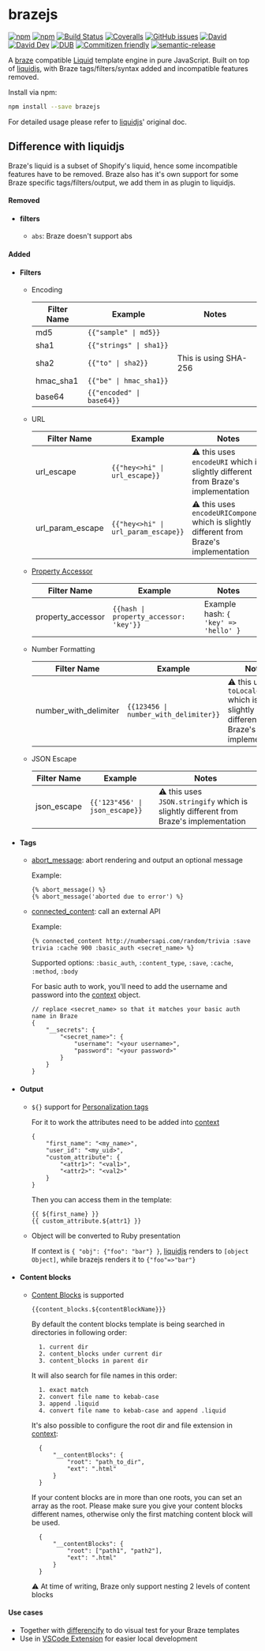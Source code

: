 # brazejs

[![npm](https://img.shields.io/npm/v/brazejs.svg)](https://www.npmjs.org/package/brazejs)
[![npm](https://img.shields.io/npm/dm/brazejs.svg)](https://www.npmjs.org/package/brazejs)
[![Build Status](https://travis-ci.org/yq314/brazejs.svg?branch=master)](https://travis-ci.org/yq314/brazejs)
[![Coveralls](https://img.shields.io/coveralls/yq314/brazejs.svg)](https://coveralls.io/github/yq314/brazejs?branch=master)
[![GitHub issues](https://img.shields.io/github/issues-closed/yq314/brazejs.svg)](https://github.com/yq314/brazejs/issues)
[![David](https://img.shields.io/david/yq314/brazejs.svg)](https://david-dm.org/yq314/brazejs)
[![David Dev](https://img.shields.io/david/dev/yq314/brazejs.svg)](https://david-dm.org/yq314/brazejs?type=dev)
[![DUB](https://img.shields.io/dub/l/vibe-d.svg)](https://github.com/yq314/brazejs/blob/master/LICENSE)
[![Commitizen friendly](https://img.shields.io/badge/commitizen-friendly-brightgreen.svg)](http://github.com/yq314/brazejs)
[![semantic-release](https://img.shields.io/badge/%20%20%F0%9F%93%A6%F0%9F%9A%80-semantic--release-e10079.svg)](https://github.com/yq314/brazejs)

A [braze][braze/liquid] compatible [Liquid][tutorial] template engine in pure JavaScript. Built on top of [liquidjs][liquidjs], with Braze tags/filters/syntax added and incompatible features removed.

Install via npm:

```bash
npm install --save brazejs
```

For detailed usage please refer to [liquidjs][liquidjs]' original doc.

## Difference with liquidjs

Braze's liquid is a subset of Shopify's liquid, hence some incompatible features have to be removed. Braze also has it's own support for some Braze specific tags/filters/output, we add them in as plugin to liquidjs.

#### Removed

* #### filters
    * `abs`: Braze doesn't support abs

#### Added

* #### Filters

    * Encoding

        | Filter Name | Example | Notes |
        | --- | --- | --- |
        | md5 | `{{"sample" \| md5}}` | |
        | sha1 | `{{"strings" \| sha1}}` | |
        | sha2 | `{{"to" \| sha2}}` | This is using SHA-256 |
        | hmac_sha1 | `{{"be" \| hmac_sha1}}` | |
        | base64 | `{{"encoded" \| base64}}` | |
        

    * URL 

        | Filter Name | Example | Notes |
        | --- | --- | --- |
        | url_escape | `{{"hey<>hi" \| url_escape}}` | ⚠️ this uses `encodeURI` which is slightly different from Braze's implementation |
        | url_param_escape | `{{"hey<>hi" \| url_param_escape}}` | ⚠️ this uses `encodeURIComponent` which is slightly different from Braze's implementation |

    * [Property Accessor][braze/property_accessor]

        | Filter Name | Example | Notes |
        | --- | --- | --- |
        | property_accessor | `{{hash \| property_accessor: 'key'}}` | Example hash: `{ 'key' => 'hello' }` |
        
    * Number Formatting

        | Filter Name | Example | Notes |
        | --- | --- | --- |
        | number_with_delimiter | `{{123456 \| number_with_delimiter}}` | ⚠️ this uses `toLocaleString` which is slightly different from Braze's implementation |

    * JSON Escape

        | Filter Name | Example | Notes |
        | --- | --- | --- |
        | json_escape | `{{'123"456' \| json_escape}}` | ⚠️ this uses `JSON.stringify` which is slightly different from Braze's implementation |
    
        
        
* #### Tags
    * [abort_message][braze/abort_message]: abort rendering and output an optional message
        
        Example:
        ```
        {% abort_message() %}
        {% abort_message('aborted due to error') %}
        ```
     
    * [connected_content][braze/connected_content]: call an external API
    
        Example:
        ```
        {% connected_content http://numbersapi.com/random/trivia :save trivia :cache 900 :basic_auth <secret_name> %}
        ```
        
        Supported options: `:basic_auth`, `:content_type`, `:save`, `:cache`, `:method`, `:body`
        
        For basic auth to work, you'll need to add the username and password into the [context][liquidjs/context] object.
        ```
        // replace <secret_name> so that it matches your basic auth name in Braze 
        {
            "__secrets": {
                "<secret_name>": {
                    "username": "<your username>",
                    "password": "<your password>"
                }
            }
        }
        ```
        
* #### Output
    * `${}` support for [Personalization tags][personalization tags]
  
        For it to work the attributes need to be added into [context][liquidjs/context] 

        ```
        {
            "first_name": "<my_name>",
            "user_id": "<my_uid>",
            "custom_attribute": {
                "<attr1>": "<val1>",
                "<attr2>": "<val2>"
            }
        }
        ```
        Then you can access them in the template:
        ```
        {{ ${first_name} }}
        {{ custom_attribute.${attr1} }}
        ```
    * Object will be converted to Ruby presentation
    
        If context is `{ "obj": {"foo": "bar"} }`, [liquidjs][liquidjs] renders to `[object Object]`, while brazejs renders it to `{"foo"=>"bar"}`

* #### Content blocks
    * [Content Blocks](https://www.braze.com/docs/user_guide/engagement_tools/templates_and_media/content_blocks/) is supported
    
        ```
        {{content_blocks.${contentBlockName}}}
        ```
        
        By default the content blocks template is being searched in directories in following order:
        
            1. current dir
            2. content_blocks under current dir
            3. content_blocks in parent dir
            
        It will also search for file names in this order:
        
            1. exact match
            2. convert file name to kebab-case
            3. append .liquid
            4. convert file name to kebab-case and append .liquid
            
        It's also possible to configure the root dir and file extension in [context][liquidjs/context]:
        
            {
                "__contentBlocks": {
                    "root": "path_to_dir",
                    "ext": ".html"
                }
            }
            
        If your content blocks are in more than one roots, you can set an array as the root. 
        Please make sure you give your content blocks different names, otherwise only the first matching content block will be used.
        
            {
                "__contentBlocks": {
                    "root": ["path1", "path2"],
                    "ext": ".html"
                }
            }
        
        ⚠️ At time of writing, Braze only support nesting 2 levels of content blocks

[braze/liquid]: https://www.braze.com/docs/user_guide/personalization_and_dynamic_content/liquid/overview/
[tutorial]: https://shopify.github.io/liquid/basics/introduction/
[liquidjs]: https://github.com/harttle/liquidjs
[personalization tags]: https://www.braze.com/docs/user_guide/personalization_and_dynamic_content/liquid/supported_personalization_tags/
[liquidjs/context]: https://github.com/harttle/liquidjs#render-from-string
[braze/filters]: https://www.braze.com/docs/user_guide/personalization_and_dynamic_content/liquid/advanced_filters/
[braze/property_accessor]: https://www.braze.com/docs/user_guide/personalization_and_dynamic_content/liquid/advanced_filters/#property-accessor-filter
[braze/abort_message]: https://www.braze.com/docs/user_guide/personalization_and_dynamic_content/liquid/aborting_messages/
[braze/connected_content]: https://www.braze.com/docs/user_guide/personalization_and_dynamic_content/connected_content/making_an_api_call/#making-an-api-call

#### Use cases

* Together with [differencify](https://github.com/NimaSoroush/differencify) to do visual test for your Braze templates
* Use in [VSCode Extension](https://github.com/yq314/vscode-braze-liquid-preview) for easier local development
